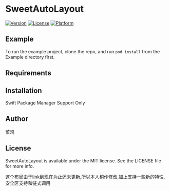 # SweetAutoLayout

[![Version](https://img.shields.io/cocoapods/v/SweetAutoLayout.svg?style=flat)](https://cocoapods.org/pods/SweetAutoLayout)
[![License](https://img.shields.io/cocoapods/l/SweetAutoLayout.svg?style=flat)](https://cocoapods.org/pods/SweetAutoLayout)
[![Platform](https://img.shields.io/cocoapods/p/SweetAutoLayout.svg?style=flat)](https://cocoapods.org/pods/SweetAutoLayout)

## Example

To run the example project, clone the repo, and run `pod install` from the Example directory first.

## Requirements

## Installation

Swift Package Manager Support Only

## Author
菜鸡

## License

SweetAutoLayout is available under the MIT license. See the LICENSE file for more info.

这个布局由于[link](https://github.com/indragiek/SwiftAutoLayout.git)到现在为止还未更新,所以本人稍作修改,加上支持一些新的特性,安全区支持和链式调用
